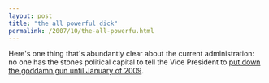 ```yaml
---
layout: post
title: "the all powerful dick"
permalink: /2007/10/the-all-powerfu.html
---
```


Here's one thing that's abundantly clear about the current administration: no one has the stones political capital to tell the Vice President to [put down the goddamn gun until January of 2009](http://cityroom.blogs.nytimes.com/2007/10/30/cheneys-staff-says-he-never-saw-confederate-flag/index.html?ex=1351396800&en=5f19abe88ff4c051&ei=5088&partner=rssnyt&emc=rss).